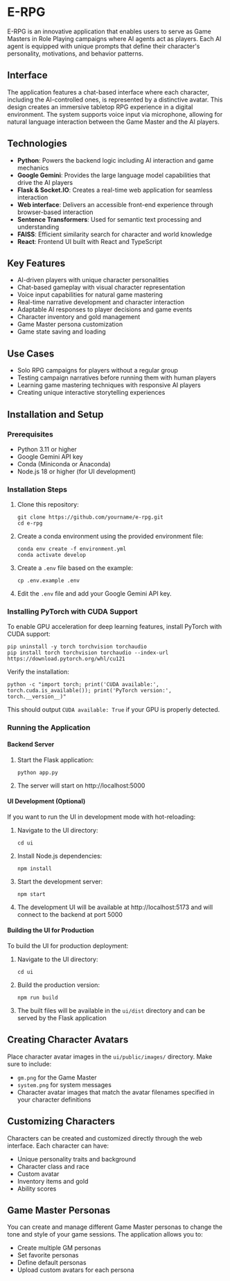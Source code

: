 # E-RPG
E-RPG is an innovative application that enables users to serve as Game Masters in Role Playing campaigns where AI agents act as players. Each AI agent is equipped with unique prompts that define their character's personality, motivations, and behavior patterns.

## Interface
The application features a chat-based interface where each character, including the AI-controlled ones, is represented by a distinctive avatar. This design creates an immersive tabletop RPG experience in a digital environment. The system supports voice input via microphone, allowing for natural language interaction between the Game Master and the AI players.

## Technologies
- **Python**: Powers the backend logic including AI interaction and game mechanics
- **Google Gemini**: Provides the large language model capabilities that drive the AI players
- **Flask & Socket.IO**: Creates a real-time web application for seamless interaction
- **Web interface**: Delivers an accessible front-end experience through browser-based interaction
- **Sentence Transformers**: Used for semantic text processing and understanding
- **FAISS**: Efficient similarity search for character and world knowledge
- **React**: Frontend UI built with React and TypeScript

## Key Features
- AI-driven players with unique character personalities
- Chat-based gameplay with visual character representation
- Voice input capabilities for natural game mastering
- Real-time narrative development and character interaction
- Adaptable AI responses to player decisions and game events
- Character inventory and gold management
- Game Master persona customization
- Game state saving and loading

## Use Cases
- Solo RPG campaigns for players without a regular group
- Testing campaign narratives before running them with human players
- Learning game mastering techniques with responsive AI players
- Creating unique interactive storytelling experiences

## Installation and Setup

### Prerequisites
- Python 3.11 or higher
- Google Gemini API key
- Conda (Miniconda or Anaconda)
- Node.js 18 or higher (for UI development)

### Installation Steps
1. Clone this repository:
   ```
   git clone https://github.com/yourname/e-rpg.git
   cd e-rpg
   ```

2. Create a conda environment using the provided environment file:
   ```
   conda env create -f environment.yml
   conda activate develop
   ```

3. Create a `.env` file based on the example:
   ```
   cp .env.example .env
   ```

4. Edit the `.env` file and add your Google Gemini API key.

### Installing PyTorch with CUDA Support
To enable GPU acceleration for deep learning features, install PyTorch with CUDA support:

```
pip uninstall -y torch torchvision torchaudio
pip install torch torchvision torchaudio --index-url https://download.pytorch.org/whl/cu121
```

Verify the installation:
```
python -c "import torch; print('CUDA available:', torch.cuda.is_available()); print('PyTorch version:', torch.__version__)"
```

This should output `CUDA available: True` if your GPU is properly detected.

### Running the Application

#### Backend Server
1. Start the Flask application:
   ```
   python app.py
   ```

2. The server will start on http://localhost:5000

#### UI Development (Optional)
If you want to run the UI in development mode with hot-reloading:

1. Navigate to the UI directory:
   ```
   cd ui
   ```

2. Install Node.js dependencies:
   ```
   npm install
   ```

3. Start the development server:
   ```
   npm start
   ```

4. The development UI will be available at http://localhost:5173 and will connect to the backend at port 5000

#### Building the UI for Production
To build the UI for production deployment:

1. Navigate to the UI directory:
   ```
   cd ui
   ```

2. Build the production version:
   ```
   npm run build
   ```

3. The built files will be available in the `ui/dist` directory and can be served by the Flask application

## Creating Character Avatars
Place character avatar images in the `ui/public/images/` directory. Make sure to include:
- `gm.png` for the Game Master
- `system.png` for system messages
- Character avatar images that match the avatar filenames specified in your character definitions

## Customizing Characters
Characters can be created and customized directly through the web interface. Each character can have:
- Unique personality traits and background
- Character class and race
- Custom avatar
- Inventory items and gold
- Ability scores

## Game Master Personas
You can create and manage different Game Master personas to change the tone and style of your game sessions. The application allows you to:
- Create multiple GM personas
- Set favorite personas
- Define default personas
- Upload custom avatars for each persona